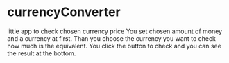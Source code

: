 # currencyConverter
little app to check chosen currency price
You set chosen amount of money and a currency at first.
Than you choose the currency you want to check how much is the equivalent.
You click the button to check and you can see the result at the bottom.

